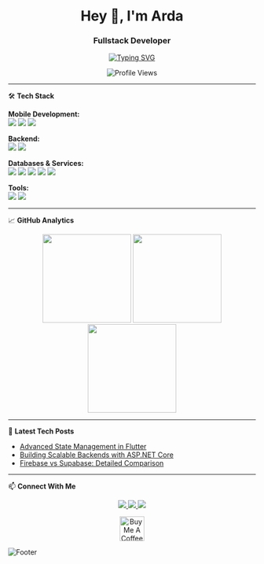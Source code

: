 <h1 align="center">Hey 👋, I'm Arda</h1>
<h3 align="center">Fullstack Developer</h3>

<p align="center">
  <a href="https://git.io/typing-svg">
    <img src="https://readme-typing-svg.demolab.com?font=Fira+Code&pause=1000&color=22D3EE&center=true&vCenter=true&width=435&lines=Clean+Code+Advocate;Cross-Platform+Developer;Mobile+Solutions+Architect;Tech+Blogger" alt="Typing SVG" />
  </a>
</p>

<p align="center">
  <img src="https://komarev.com/ghpvc/?username=arda-copur&label=Profile%20Views&color=0e75b6&style=flat" alt="Profile Views" /> 
</p>

---

🛠 **Tech Stack**

<p align="left">
  <strong>Mobile Development:</strong><br>
  <img src="https://img.shields.io/badge/Flutter-02569B?style=for-the-badge&logo=flutter&logoColor=white" />
  <img src="https://img.shields.io/badge/Dart-0175C2?style=for-the-badge&logo=dart&logoColor=white" />
  <img src="https://img.shields.io/badge/Kotlin-0095D5?style=for-the-badge&logo=kotlin&logoColor=white" />
  
  <strong>Backend:</strong><br>
  <img src="https://img.shields.io/badge/ASP.NET%20Core-512BD4?style=for-the-badge&logo=.net&logoColor=white" />
  <img src="https://img.shields.io/badge/Node.js-339933?style=for-the-badge&logo=nodedotjs&logoColor=white" />
  
  <strong>Databases & Services:</strong><br>
  <img src="https://img.shields.io/badge/MongoDB-47A248?style=for-the-badge&logo=mongodb&logoColor=white" />
  <img src="https://img.shields.io/badge/MSSQL-CC2927?style=for-the-badge&logo=microsoft-sql-server&logoColor=white" />
  <img src="https://img.shields.io/badge/Firebase-FFCA28?style=for-the-badge&logo=firebase&logoColor=black" />
  <img src="https://img.shields.io/badge/Supabase-3ECF8E?style=for-the-badge&logo=supabase&logoColor=white" />
  <img src="https://img.shields.io/badge/OneSignal-2496ED?style=for-the-badge&logo=onesignal&logoColor=white" />
  
  <strong>Tools:</strong><br>
  <img src="https://img.shields.io/badge/Git-F05032?style=for-the-badge&logo=git&logoColor=white" />
  <img src="https://img.shields.io/badge/Postman-FF6C37?style=for-the-badge&logo=postman&logoColor=white" />
</p>

---

📈 **GitHub Analytics**

<div align="center">
  <img height="180em" src="https://github-readme-stats.vercel.app/api?username=arda-copur&show_icons=true&theme=radical&include_all_commits=true&count_private=true"/>
  <img height="180em" src="https://github-readme-streak-stats.herokuapp.com/?user=arda-copur&theme=radical"/>
  <img height="180em" src="https://github-readme-stats.vercel.app/api/top-langs/?username=arda-copur&layout=compact&langs_count=8&theme=radical"/>
</div>

---

📝 **Latest Tech Posts**  
<!-- BLOG-POST-LIST:START -->
- [Advanced State Management in Flutter](https://medium.com/@ardacopur/advanced-state-management-in-flutter-12345)
- [Building Scalable Backends with ASP.NET Core](https://medium.com/@ardacopur/building-scalable-backends-with-aspnet-core-12345)
- [Firebase vs Supabase: Detailed Comparison](https://medium.com/@ardacopur/firebase-vs-supabase-comparison-12345)
<!-- BLOG-POST-LIST:END -->

---

📫 **Connect With Me**

<p align="center">
  <a href="https://linkedin.com/in/ardacopur">
    <img src="https://img.shields.io/badge/LinkedIn-0077B5?style=for-the-badge&logo=linkedin&logoColor=white" />
  </a>
  <a href="https://medium.com/@ardacopur">
    <img src="https://img.shields.io/badge/Medium-12100E?style=for-the-badge&logo=medium&logoColor=white" />
  </a>
  <a href="mailto:ardacopur@example.com">
    <img src="https://img.shields.io/badge/Gmail-D14836?style=for-the-badge&logo=gmail&logoColor=white" />
  </a>
</p>

<p align="center">
  <a href="https://www.buymeacoffee.com/ardacopur">
    <img src="https://cdn.buymeacoffee.com/buttons/v2/default-yellow.png" height="50" alt="Buy Me A Coffee">
  </a>
</p>

![Footer](https://raw.githubusercontent.com/arda-copur/arda-copur/main/assets/footer-wave.svg)
